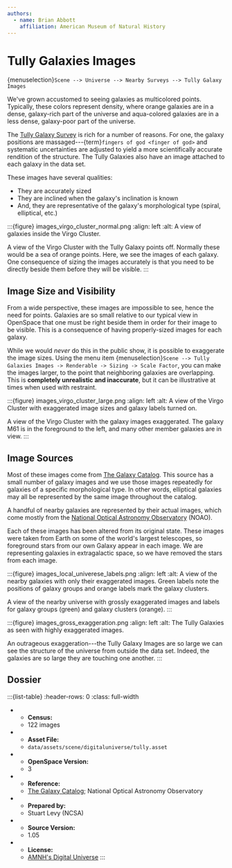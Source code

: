 ```yaml
---
authors:
  - name: Brian Abbott
    affiliation: American Museum of Natural History
---
```



# Tully Galaxies Images

{menuselection}`Scene --> Universe --> Nearby Surveys --> Tully Galaxy Images`


We've grown accustomed to seeing galaxies as multicolored points. Typically, these colors represent density, where orange galaxies are in a dense, galaxy-rich part of the universe and aqua-colored galaxies are in a less dense, galaxy-poor part of the universe.

The [Tully Galaxy Survey](../tully-galaxies/index) is rich for a number of reasons. For one, the galaxy positions are massaged---{term}`fingers of god <finger of god>` and systematic uncertainties are adjusted to yield a more scientifically accurate rendition of the structure. The Tully Galaxies also have an image attached to each galaxy in the data set.

These images have several qualities:
- They are accurately sized
- They are inclined when the galaxy's inclination is known
- And, they are representative of the galaxy's morphological type (spiral, elliptical, etc.)



:::{figure} images_virgo_cluster_normal.png
:align: left
:alt: A view of  galaxies inside the Virgo Cluster.

A view of the Virgo Cluster with the Tully Galaxy points off. Normally these would be a sea of orange points. Here, we see the images of each galaxy. One consequence of sizing the images accurately is that you need to be directly beside them before they will be visible.
:::



## Image Size and Visibility

From a wide perspective, these images are impossible to see, hence the need for points. Galaxies are so small relative to our typical view in OpenSpace that one must be right beside them in order for their image to be visible. This is a consequence of having properly-sized images for each galaxy.

While we would *never* do this in the public show, it is possible to exaggerate the image sizes. Using the menu item {menuselection}`Scene --> Tully Galaxies Images -> Renderable -> Sizing -> Scale Factor`, you can make the images larger, to the point that neighboring galaxies are overlapping. This is **completely unrealistic and inaccurate**, but it can be illustrative at times when used with restraint.


:::{figure} images_virgo_cluster_large.png
:align: left
:alt: A view of the Virgo Cluster with exaggerated image sizes and galaxy labels turned on.

A view of the Virgo Cluster with the galaxy images exaggerated. The galaxy M61 is in the foreground to the left, and many other member galaxies are in view.
:::



## Image Sources

Most of these images come from [The Galaxy Catalog](http://www.zsolt-frei.net/catalog.htm). This source has a small number of galaxy images and we use those images repeatedly for galaxies of a specific morphological type. In other words, elliptical galaxies may all be represented by the same image throughout the catalog.

A handful of nearby galaxies are represented by their actual images, which come mostly from the [National Optical Astronomy Observatory](https://en.wikipedia.org/wiki/National_Optical_Astronomy_Observatory) (NOAO).

Each of these images has been altered from its original state. These images were taken from Earth on some of the world's largest telescopes, so foreground stars from our own Galaxy appear in each image. We are representing galaxies in extragalactic space, so we have removed the stars from each image.



:::{figure} images_local_univerese_labels.png
:align: left
:alt: A view of the nearby galaxies with only their exaggerated images. Green labels note the positions of galaxy groups and orange labels mark the galaxy clusters.

A view of the nearby universe with grossly exaggerated images and labels for galaxy groups (green) and galaxy clusters (orange).
:::




:::{figure} images_gross_exaggeration.png
:align: left
:alt: The Tully Galaxies as seen with highly exaggerated images.

An outrageous exaggeration---the Tully Galaxy Images are so large we can see the structure of the universe from outside the data set. Indeed, the galaxies are so large they are touching one another.
:::




## Dossier
:::{list-table}
:header-rows: 0
:class: full-width

* - **Census:**
  - 122 images
* - **Asset File:**
  - `data/assets/scene/digitaluniverse/tully.asset`
* - **OpenSpace Version:**
  - 3
* - **Reference:**
  - [The Galaxy Catalog](http://www.zsolt-frei.net/catalog.htm); National Optical Astronomy Observatory
* - **Prepared by:**
  - Stuart Levy (NCSA)
* - **Source Version:**
  - 1.05
* - **License:**
  - [AMNH's Digital Universe](https://www.amnh.org/research/hayden-planetarium/digital-universe/download/digital-universe-license)
:::
